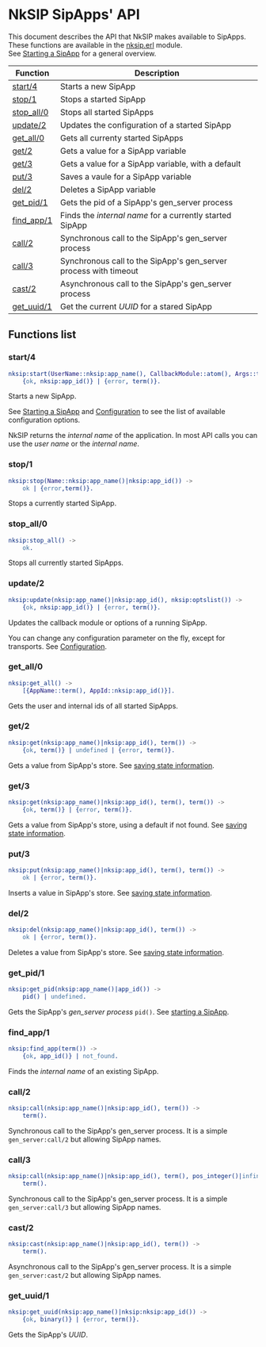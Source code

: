 # NkSIP SipApps' API

This document describes the API that NkSIP makes available to SipApps.<br/>
These functions are available in the [nksip.erl](../../src/nksip.erl) module.<br/>
See [Starting a SipApp](../guide/start_a_sipapp.md) for a general overview.


Function|Description
---|---
[start/4](#start4)|Starts a new SipApp
[stop/1](#stop1)|Stops a started SipApp
[stop_all/0](#stop_all/0)|Stops all started SipApps
[update/2](#update/2)|Updates the configuration of a started SipApp
[get_all/0](#get_all0)|Gets all currenty started SipApps
[get/2](#get2)|Gets a value for a SipApp variable
[get/3](#get3)|Gets a value for a SipApp variable, with a default
[put/3](#put3)|Saves a vaule for a SipApp variable
[del/2](#del2)|Deletes a SipApp variable
[get_pid/1](#get_pid1)|Gets the pid of a SipApp's gen_server process
[find_app/1](#find_app1)|Finds the _internal name_ for a currently started SipApp
[call/2](#call2)|Synchronous call to the SipApp's gen_server process
[call/3](#call3)|Synchronous call to the SipApp's gen_server process with timeout
[cast/2](#call3)|Asynchronous call to the SipApp's gen_server process
[get_uuid/1](#get_uuid/1)|Get the current _UUID_ for a stared SipApp


## Functions list

### start/4
```erlang
nksip:start(UserName::nksip:app_name(), CallbackModule::atom(), Args::term(), Opts::nksip:optslist()) -> 
	{ok, nksip:app_id()} | {error, term()}.
```

Starts a new SipApp. 

See [Starting a SipApp](../guide/start_a_sipapp.md) and [Configuration](../reference/configuration.md) to see the list of available configuration options. 

NkSIP returns the _internal name_ of the application. In most API calls you can use the _user name_ or the _internal name_.


### stop/1
```erlang
nksip:stop(Name::nksip:app_name()|nksip:app_id()) -> 
    ok | {error,term()}.
```
Stops a currently started SipApp.


### stop_all/0
```erlang
nksip:stop_all() -> 
   	ok.
```
Stops all currently started SipApps.


### update/2
```erlang
nksip:update(nksip:app_name()|nksip:app_id(), nksip:optslist()) ->
    {ok, nksip:app_id()} | {error, term()}.
```
Updates the callback module or options of a running SipApp.

You can change any configuration parameter on the fly, except for transports. See [Configuration](../reference/configuration.md).


### get_all/0
```erlang
nksip:get_all() ->
    [{AppName::term(), AppId::nksip:app_id()}].
```
Gets the user and internal ids of all started SipApps.


### get/2
```erlang
nksip:get(nksip:app_name()|nksip:app_id(), term()) ->
    {ok, term()} | undefined | {error, term()}.
```
Gets a value from SipApp's store.
See [saving state information](../guide/start_a_sipapp.md#saving-state-information).


### get/3
```erlang
nksip:get(nksip:app_name()|nksip:app_id(), term(), term()) ->
    {ok, term()} | {error, term()}.
```
Gets a value from SipApp's store, using a default if not found.
See [saving state information](../guide/start_a_sipapp.md#saving-state-information).

### put/3
```erlang
nksip:put(nksip:app_name()|nksip:app_id(), term(), term()) ->
    ok | {error, term()}.
```
Inserts a value in SipApp's store.
See [saving state information](../guide/start_a_sipapp.md#saving-state-information).

### del/2
```erlang
nksip:del(nksip:app_name()|nksip:app_id(), term()) ->
    ok | {error, term()}.
```
Deletes a value from SipApp's store.
See [saving state information](../guide/start_a_sipapp.md#saving-state-information).

### get_pid/1
```erlang
nksip:get_pid(nksip:app_name()|app_id()) -> 
    pid() | undefined.
```
Gets the SipApp's _gen_server process_ `pid()`.
See [starting a SipApp](../guide/start_a_sipapp.md).


### find_app/1
```erlang
nksip:find_app(term()) ->
    {ok, app_id()} | not_found.
```
Finds the _internal name_ of an existing SipApp.


### call/2
```erlang
nksip:call(nksip:app_name()|nksip:app_id(), term()) ->
    term().
```
Synchronous call to the SipApp's gen_server process. It is a simple `gen_server:call/2` but allowing SipApp names.


### call/3
```erlang
nksip:call(nksip:app_name()|nksip:app_id(), term(), pos_integer()|infinity) ->
    term().
```
Synchronous call to the SipApp's gen_server process. It is a simple `gen_server:call/3` but allowing SipApp names.


### cast/2
```erlang
nksip:cast(nksip:app_name()|nksip:app_id(), term()) ->
    term().
```
Asynchronous call to the SipApp's gen_server process. It is a simple `gen_server:cast/2` but allowing SipApp names.


### get_uuid/1
```erlang
nksip:get_uuid(nksip:app_name()|nksip:nksip:app_id()) -> 
    {ok, binary()} | {error, term()}.
```
Gets the SipApp's _UUID_.

